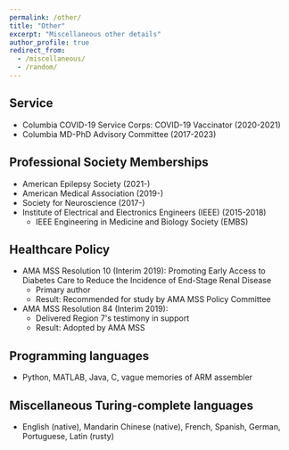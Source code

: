 ```yaml
---
permalink: /other/
title: "Other"
excerpt: "Miscellaneous other details"
author_profile: true
redirect_from: 
  - /miscellaneous/
  - /random/
---
```


Service
-------
* Columbia COVID-19 Service Corps: COVID-19 Vaccinator (2020-2021)
* Columbia MD-PhD Advisory Committee (2017-2023)

Professional Society Memberships
-------
* American Epilepsy Society (2021-)
* American Medical Association (2019-)
* Society for Neuroscience (2017-)
* Institute of Electrical and Electronics Engineers (IEEE) (2015-2018)
  * IEEE Engineering in Medicine and Biology Society (EMBS)

Healthcare Policy
-------
* AMA MSS Resolution 10 (Interim 2019): Promoting Early Access to Diabetes Care to Reduce the Incidence of End-Stage Renal Disease
  * Primary author
  * Result: Recommended for study by AMA MSS Policy Committee
* AMA MSS Resolution 84 (Interim 2019): 
  * Delivered Region 7's testimony in support
  * Result: Adopted by AMA MSS

Programming languages
-------
* Python, MATLAB, Java, C, vague memories of ARM assembler

Miscellaneous Turing-complete languages
-------
* English (native), Mandarin Chinese (native), French, Spanish, German, Portuguese, Latin (rusty)